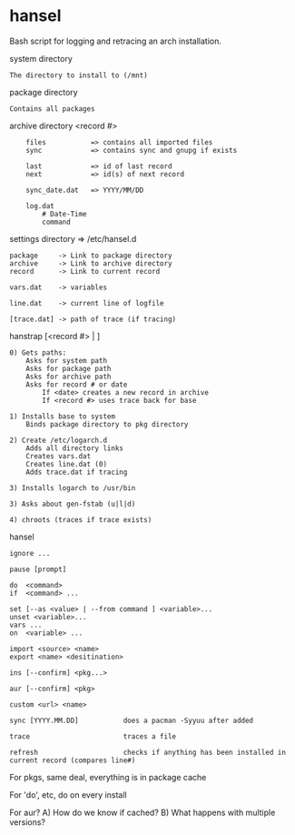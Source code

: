 # hansel
Bash script for logging and retracing an arch installation.


system directory

    The directory to install to (/mnt)

package directory

    Contains all packages
    
archive directory
    <record #>
    
        files           => contains all imported files
        sync            => contains sync and gnupg if exists
        
        last            => id of last record
        next            => id(s) of next record
        
        sync_date.dat   => YYYY/MM/DD
        
        log.dat
            # Date-Time
            command


settings directory      => /etc/hansel.d

    package     -> Link to package directory
    archive     -> Link to archive directory
    record      -> Link to current record
    
    vars.dat    -> variables
    
    line.dat    -> current line of logfile
    
    [trace.dat] -> path of trace (if tracing)
    
        
hanstrap <system> <package> <archive> [<record #> | <date>]

    0) Gets paths:
        Asks for system path
        Asks for package path
        Asks for archive path
        Asks for record # or date  
            If <date> creates a new record in archive
            If <record #> uses trace back for base
    
    1) Installs base to system    
        Binds package directory to pkg directory
        
    2) Create /etc/logarch.d
        Adds all directory links
        Creates vars.dat
        Creates line.dat (0)
        Adds trace.dat if tracing
    
    3) Installs logarch to /usr/bin
    
    3) Asks about gen-fstab (u|l|d)    
    
    4) chroots (traces if trace exists)

hansel

    ignore ...

    pause [prompt]

    do  <command>
    if  <command> ...    

    set [--as <value> | --from command ] <variable>...
    unset <variable>...
    vars ...
    on  <variable> ...    
    
    import <source> <name>
    export <name> <desitination>
    
    ins [--confirm] <pkg...>

    aur [--confirm] <pkg>
    
    custom <url> <name>
    
    sync [YYYY.MM.DD]           does a pacman -Syyuu after added
    
    trace                       traces a file
    
    refresh                     checks if anything has been installed in current record (compares line#)
    
    
For pkgs, same deal, everything is in package cache

For 'do', etc, do on every install

For aur? A) How do we know if cached?
         B) What happens with multiple versions?